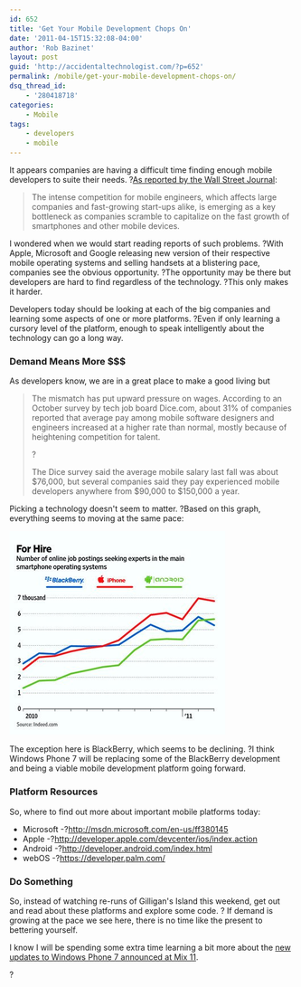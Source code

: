```yaml
---
id: 652
title: 'Get Your Mobile Development Chops On'
date: '2011-04-15T15:32:08-04:00'
author: 'Rob Bazinet'
layout: post
guid: 'http://accidentaltechnologist.com/?p=652'
permalink: /mobile/get-your-mobile-development-chops-on/
dsq_thread_id:
    - '280418718'
categories:
    - Mobile
tags:
    - developers
    - mobile
---
```


It appears companies are having a difficult time finding enough mobile developers to suite their needs. ?[As reported by the Wall Street Journal](http://online.wsj.com/article/SB10001424052748704547604576263200170918660.html?mod=WSJ_Tech_LEFTTopNews):

> The intense competition for mobile engineers, which affects large companies and fast-growing start-ups alike, is emerging as a key bottleneck as companies scramble to capitalize on the fast growth of smartphones and other mobile devices.

I wondered when we would start reading reports of such problems. ?With Apple, Microsoft and Google releasing new version of their respective mobile operating systems and selling handsets at a blistering pace, companies see the obvious opportunity. ?The opportunity may be there but developers are hard to find regardless of the technology. ?This only makes it harder.

Developers today should be looking at each of the big companies and learning some aspects of one or more platforms. ?Even if only learning a cursory level of the platform, enough to speak intelligently about the technology can go a long way.

### Demand Means More $$$

As developers know, we are in a great place to make a good living but

> The mismatch has put upward pressure on wages. According to an October survey by tech job board Dice.com, about 31% of companies reported that average pay among mobile software designers and engineers increased at a higher rate than normal, mostly because of heightening competition for talent.
> 
> ?
> 
> The Dice survey said the average mobile salary last fall was about $76,000, but several companies said they pay experienced mobile developers anywhere from $90,000 to $150,000 a year.

Picking a technology doesn't seem to matter. ?Based on this graph, everything seems to moving at the same pace:

![MK BL346A MOBDE NS 20110414185703](/assets/img/2011/04/MK-BL346A_MOBDE_NS_20110414185703.jpg "MK-BL346A_MOBDE_NS_20110414185703.jpg")

The exception here is BlackBerry, which seems to be declining. ?I think Windows Phone 7 will be replacing some of the BlackBerry development and being a viable mobile development platform going forward.

### Platform Resources

So, where to find out more about important mobile platforms today:

- Microsoft -?<http://msdn.microsoft.com/en-us/ff380145>
- Apple -?<http://developer.apple.com/devcenter/ios/index.action>
- Android -?<http://developer.android.com/index.html>
- webOS -?<https://developer.palm.com/>

### Do Something

So, instead of watching re-runs of Gilligan's Island this weekend, get out and read about these platforms and explore some code. ? If demand is growing at the pace we see here, there is no time like the present to bettering yourself.

I know I will be spending some extra time learning a bit more about the [new updates to Windows Phone 7 announced at Mix 11](http://windowsteamblog.com/windows_phone/b/wpdev/archive/2011/04/13/be-what-s-next-with-mango-developer-tools-and-platform.aspx).

?